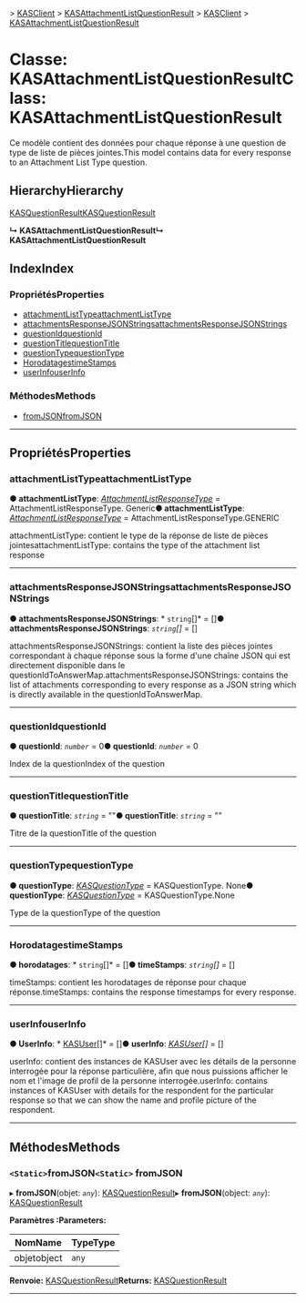 <span data-ttu-id="6f8a5-101">[](../README.md) > [KASClient](../modules/kasclient.md) > [KASAttachmentListQuestionResult](../classes/kasclient.kasattachmentlistquestionresult.md)</span><span class="sxs-lookup"><span data-stu-id="6f8a5-101">[](../README.md) > [KASClient](../modules/kasclient.md) > [KASAttachmentListQuestionResult](../classes/kasclient.kasattachmentlistquestionresult.md)</span></span>

# <a name="class-kasattachmentlistquestionresult"></a><span data-ttu-id="6f8a5-102">Classe: KASAttachmentListQuestionResult</span><span class="sxs-lookup"><span data-stu-id="6f8a5-102">Class: KASAttachmentListQuestionResult</span></span>

<span data-ttu-id="6f8a5-103">Ce modèle contient des données pour chaque réponse à une question de type de liste de pièces jointes.</span><span class="sxs-lookup"><span data-stu-id="6f8a5-103">This model contains data for every response to an Attachment List Type question.</span></span>
## <a name="hierarchy"></a><span data-ttu-id="6f8a5-104">Hierarchy</span><span class="sxs-lookup"><span data-stu-id="6f8a5-104">Hierarchy</span></span>

 [<span data-ttu-id="6f8a5-105">KASQuestionResult</span><span class="sxs-lookup"><span data-stu-id="6f8a5-105">KASQuestionResult</span></span>](kasclient.kasquestionresult.md)

<span data-ttu-id="6f8a5-106">**↳ KASAttachmentListQuestionResult**</span><span class="sxs-lookup"><span data-stu-id="6f8a5-106">**↳ KASAttachmentListQuestionResult**</span></span>

## <a name="index"></a><span data-ttu-id="6f8a5-107">Index</span><span class="sxs-lookup"><span data-stu-id="6f8a5-107">Index</span></span>

### <a name="properties"></a><span data-ttu-id="6f8a5-108">Propriétés</span><span class="sxs-lookup"><span data-stu-id="6f8a5-108">Properties</span></span>

* [<span data-ttu-id="6f8a5-109">attachmentListType</span><span class="sxs-lookup"><span data-stu-id="6f8a5-109">attachmentListType</span></span>](kasclient.kasattachmentlistquestionresult.md#attachmentlisttype)
* [<span data-ttu-id="6f8a5-110">attachmentsResponseJSONStrings</span><span class="sxs-lookup"><span data-stu-id="6f8a5-110">attachmentsResponseJSONStrings</span></span>](kasclient.kasattachmentlistquestionresult.md#attachmentsresponsejsonstrings)
* [<span data-ttu-id="6f8a5-111">questionId</span><span class="sxs-lookup"><span data-stu-id="6f8a5-111">questionId</span></span>](kasclient.kasattachmentlistquestionresult.md#questionid)
* [<span data-ttu-id="6f8a5-112">questionTitle</span><span class="sxs-lookup"><span data-stu-id="6f8a5-112">questionTitle</span></span>](kasclient.kasattachmentlistquestionresult.md#questiontitle)
* [<span data-ttu-id="6f8a5-113">questionType</span><span class="sxs-lookup"><span data-stu-id="6f8a5-113">questionType</span></span>](kasclient.kasattachmentlistquestionresult.md#questiontype)
* [<span data-ttu-id="6f8a5-114">Horodatages</span><span class="sxs-lookup"><span data-stu-id="6f8a5-114">timeStamps</span></span>](kasclient.kasattachmentlistquestionresult.md#timestamps)
* [<span data-ttu-id="6f8a5-115">userInfo</span><span class="sxs-lookup"><span data-stu-id="6f8a5-115">userInfo</span></span>](kasclient.kasattachmentlistquestionresult.md#userinfo)
### <a name="methods"></a><span data-ttu-id="6f8a5-116">Méthodes</span><span class="sxs-lookup"><span data-stu-id="6f8a5-116">Methods</span></span>

* [<span data-ttu-id="6f8a5-117">fromJSON</span><span class="sxs-lookup"><span data-stu-id="6f8a5-117">fromJSON</span></span>](kasclient.kasattachmentlistquestionresult.md#fromjson)

---

## <a name="properties"></a><span data-ttu-id="6f8a5-118">Propriétés</span><span class="sxs-lookup"><span data-stu-id="6f8a5-118">Properties</span></span>

<a id="attachmentlisttype"></a>

###  <a name="attachmentlisttype"></a><span data-ttu-id="6f8a5-119">attachmentListType</span><span class="sxs-lookup"><span data-stu-id="6f8a5-119">attachmentListType</span></span>

<span data-ttu-id="6f8a5-120">**● attachmentListType**: *[AttachmentListResponseType](../enums/kasclient.attachmentlistresponsetype.md)* = AttachmentListResponseType. Generic</span><span class="sxs-lookup"><span data-stu-id="6f8a5-120">**● attachmentListType**: *[AttachmentListResponseType](../enums/kasclient.attachmentlistresponsetype.md)* =  AttachmentListResponseType.GENERIC</span></span>

<span data-ttu-id="6f8a5-121">attachmentListType: contient le type de la réponse de liste de pièces jointes</span><span class="sxs-lookup"><span data-stu-id="6f8a5-121">attachmentListType: contains the type of the attachment list response</span></span>

___

<a id="attachmentsresponsejsonstrings"></a>

###  <a name="attachmentsresponsejsonstrings"></a><span data-ttu-id="6f8a5-122">attachmentsResponseJSONStrings</span><span class="sxs-lookup"><span data-stu-id="6f8a5-122">attachmentsResponseJSONStrings</span></span>

<span data-ttu-id="6f8a5-123">**● attachmentsResponseJSONStrings**: \* `string`[]\* = []</span><span class="sxs-lookup"><span data-stu-id="6f8a5-123">**● attachmentsResponseJSONStrings**: *`string`[]* =  []</span></span>

<span data-ttu-id="6f8a5-124">attachmentsResponseJSONStrings: contient la liste des pièces jointes correspondant à chaque réponse sous la forme d'une chaîne JSON qui est directement disponible dans le questionIdToAnswerMap.</span><span class="sxs-lookup"><span data-stu-id="6f8a5-124">attachmentsResponseJSONStrings: contains the list of attachments corresponding to every response as a JSON string which is directly available in the questionIdToAnswerMap.</span></span>

___

<a id="questionid"></a>

###  <a name="questionid"></a><span data-ttu-id="6f8a5-125">questionId</span><span class="sxs-lookup"><span data-stu-id="6f8a5-125">questionId</span></span>

<span data-ttu-id="6f8a5-126">**● questionId**: *`number`* = 0</span><span class="sxs-lookup"><span data-stu-id="6f8a5-126">**● questionId**: *`number`* = 0</span></span>

<span data-ttu-id="6f8a5-127">Index de la question</span><span class="sxs-lookup"><span data-stu-id="6f8a5-127">Index of the question</span></span>

___

<a id="questiontitle"></a>

###  <a name="questiontitle"></a><span data-ttu-id="6f8a5-128">questionTitle</span><span class="sxs-lookup"><span data-stu-id="6f8a5-128">questionTitle</span></span>

<span data-ttu-id="6f8a5-129">**● questionTitle**: *`string`* = ""</span><span class="sxs-lookup"><span data-stu-id="6f8a5-129">**● questionTitle**: *`string`* = ""</span></span>

<span data-ttu-id="6f8a5-130">Titre de la question</span><span class="sxs-lookup"><span data-stu-id="6f8a5-130">Title of the question</span></span>

___

<a id="questiontype"></a>

###  <a name="questiontype"></a><span data-ttu-id="6f8a5-131">questionType</span><span class="sxs-lookup"><span data-stu-id="6f8a5-131">questionType</span></span>

<span data-ttu-id="6f8a5-132">**● questionType**: *[KASQuestionType](../enums/kasclient.kasquestiontype.md)* = KASQuestionType. None</span><span class="sxs-lookup"><span data-stu-id="6f8a5-132">**● questionType**: *[KASQuestionType](../enums/kasclient.kasquestiontype.md)* =  KASQuestionType.None</span></span>

<span data-ttu-id="6f8a5-133">Type de la question</span><span class="sxs-lookup"><span data-stu-id="6f8a5-133">Type of the question</span></span>

___

<a id="timestamps"></a>

###  <a name="timestamps"></a><span data-ttu-id="6f8a5-134">Horodatages</span><span class="sxs-lookup"><span data-stu-id="6f8a5-134">timeStamps</span></span>

<span data-ttu-id="6f8a5-135">**● horodatages**: \* `string`[]\* = []</span><span class="sxs-lookup"><span data-stu-id="6f8a5-135">**● timeStamps**: *`string`[]* =  []</span></span>

<span data-ttu-id="6f8a5-136">timeStamps: contient les horodatages de réponse pour chaque réponse.</span><span class="sxs-lookup"><span data-stu-id="6f8a5-136">timeStamps: contains the response timestamps for every response.</span></span>

___

<a id="userinfo"></a>

###  <a name="userinfo"></a><span data-ttu-id="6f8a5-137">userInfo</span><span class="sxs-lookup"><span data-stu-id="6f8a5-137">userInfo</span></span>

<span data-ttu-id="6f8a5-138">**● UserInfo**: \* [KASUser](kasclient.kasuser.md)[]\* = []</span><span class="sxs-lookup"><span data-stu-id="6f8a5-138">**● userInfo**: *[KASUser](kasclient.kasuser.md)[]* =  []</span></span>

<span data-ttu-id="6f8a5-139">userInfo: contient des instances de KASUser avec les détails de la personne interrogée pour la réponse particulière, afin que nous puissions afficher le nom et l'image de profil de la personne interrogée.</span><span class="sxs-lookup"><span data-stu-id="6f8a5-139">userInfo: contains instances of KASUser with details for the respondent for the particular response so that we can show the name and profile picture of the respondent.</span></span>

___

## <a name="methods"></a><span data-ttu-id="6f8a5-140">Méthodes</span><span class="sxs-lookup"><span data-stu-id="6f8a5-140">Methods</span></span>

<a id="fromjson"></a>

### <a name="static-fromjson"></a><span data-ttu-id="6f8a5-141">`<Static>`fromJSON</span><span class="sxs-lookup"><span data-stu-id="6f8a5-141">`<Static>` fromJSON</span></span>

<span data-ttu-id="6f8a5-142">▸ **fromJSON**(objet: *`any`*): [KASQuestionResult](kasclient.kasquestionresult.md)</span><span class="sxs-lookup"><span data-stu-id="6f8a5-142">▸ **fromJSON**(object: *`any`*): [KASQuestionResult](kasclient.kasquestionresult.md)</span></span>

<span data-ttu-id="6f8a5-143">**Paramètres :**</span><span class="sxs-lookup"><span data-stu-id="6f8a5-143">**Parameters:**</span></span>

| <span data-ttu-id="6f8a5-144">Nom</span><span class="sxs-lookup"><span data-stu-id="6f8a5-144">Name</span></span> | <span data-ttu-id="6f8a5-145">Type</span><span class="sxs-lookup"><span data-stu-id="6f8a5-145">Type</span></span> |
| ------ | ------ |
| <span data-ttu-id="6f8a5-146">objet</span><span class="sxs-lookup"><span data-stu-id="6f8a5-146">object</span></span> | `any` |

<span data-ttu-id="6f8a5-147">**Renvoie:** [KASQuestionResult](kasclient.kasquestionresult.md)</span><span class="sxs-lookup"><span data-stu-id="6f8a5-147">**Returns:** [KASQuestionResult](kasclient.kasquestionresult.md)</span></span>

___

